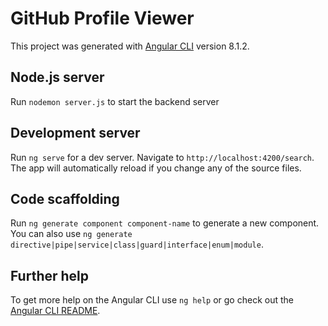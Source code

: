 # GitHub Profile Viewer

This project was generated with [Angular CLI](https://github.com/angular/angular-cli) version 8.1.2.

## Node.js server

Run `nodemon server.js` to start the backend server


## Development server

Run `ng serve` for a dev server. Navigate to `http://localhost:4200/search`. The app will automatically reload if you change any of the source files.

## Code scaffolding

Run `ng generate component component-name` to generate a new component. You can also use `ng generate directive|pipe|service|class|guard|interface|enum|module`.




## Further help

To get more help on the Angular CLI use `ng help` or go check out the [Angular CLI README](https://github.com/angular/angular-cli/blob/master/README.md).
